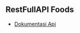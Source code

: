  ## RestFullAPI Foods 

* [Dokumentasi Api](https://documenter.getpostman.com/view/13835264/Tz5wVDmD)